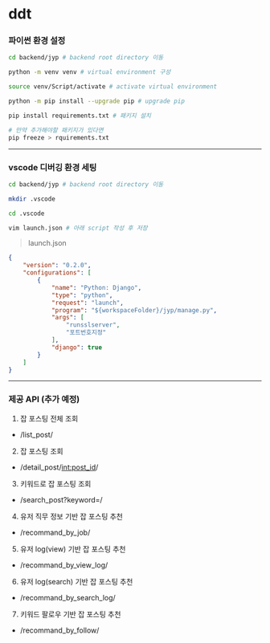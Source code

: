 # ddt


### 파이썬 환경 설정
``` bash
cd backend/jyp # backend root directory 이동

python -m venv venv # virtual environment 구성

source venv/Script/activate # activate virtual environment

python -m pip install --upgrade pip # upgrade pip

pip install requirements.txt # 패키지 설치

# 만약 추가해야할 패키지가 있다면 
pip freeze > rquirements.txt
```
--------------------------------------------------------------------------------------------

### vscode 디버깅 환경 세팅
``` bash
cd backend/jyp # backend root directory 이동

mkdir .vscode

cd .vscode

vim launch.json # 아래 script 작성 후 저장
```


> launch.json
``` json
{
    "version": "0.2.0",
    "configurations": [
        {
            "name": "Python: Django",
            "type": "python",
            "request": "launch",
            "program": "${workspaceFolder}/jyp/manage.py",
            "args": [
                "runsslserver",
                "포트번호지정"
            ],
            "django": true
        }
    ]
}
```
--------------------------------------------------------------------------------------------

### 제공 API (추가 예정)
1. 잡 포스팅 전체 조회
- /list_post/

2. 잡 포스팅 조회
- /detail_post/<int:post_id>/

3. 키워드로 잡 포스팅 조회
- /search_post?keyword=/

4. 유저 직무 정보 기반 잡 포스팅 추천
- /recommand_by_job/

5. 유저 log(view) 기반 잡 포스팅 추천
- /recommand_by_view_log/

6. 유저 log(search) 기반 잡 포스팅 추천
- /recommand_by_search_log/

7. 키워드 팔로우 기반 잡 포스팅 추천
- /recommand_by_follow/
